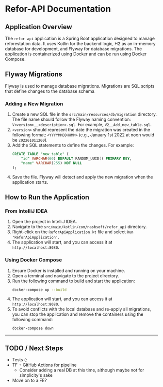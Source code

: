 # Refor-API Documentation

## Application Overview

The `refor-api` application is a Spring Boot application designed to manage reforestation data. It uses Kotlin for the backend logic, H2 as an in-memory database for development, and Flyway for database migrations. The application is containerized using Docker and can be run using Docker Compose.

## Flyway Migrations

Flyway is used to manage database migrations. Migrations are SQL scripts that define changes to the database schema.

### Adding a New Migration

1. Create a new SQL file in the `src/main/resources/db/migration` directory. The file name should follow the Flyway naming convention: `V<version>__<description>.sql`. For example, `V2__Add_new_table.sql`.
2. `<version>` should represent the date the migration was created in the following format: `<YYYYMMDDHHMM>` (e.g., January 1st 2022 at noon would be `202201011200`).
3. Add the SQL statements to define the changes. For example:
    ```sql
    CREATE TABLE "new_table" (
        "id" VARCHAR(60) DEFAULT RANDOM_UUID() PRIMARY KEY,
        "name" VARCHAR(255) NOT NULL
    );
    ```
4. Save the file. Flyway will detect and apply the new migration when the application starts.

## How to Run the Application

### From IntelliJ IDEA

1. Open the project in IntelliJ IDEA.
2. Navigate to the `src/main/kotlin/com/nashsoft/refor_api` directory.
3. Right-click on the `ReforApiApplication.kt` file and select `Run 'ReforApiApplication'`.
4. The application will start, and you can access it at `http://localhost:8080`.

### Using Docker Compose

1. Ensure Docker is installed and running on your machine.
2. Open a terminal and navigate to the project directory.
3. Run the following command to build and start the application:
    ```sh
    docker-compose up --build
    ```
4. The application will start, and you can access it at `http://localhost:8080`.
5. To avoid conflicts with the local database and re-apply all migrations, you can stop the application and remove the containers using the following command:
    ```sh
    docker-compose down
    ```
-----------------------------------

## TODO / Next Steps
* Tests (:
* TF + GitHub Actions for pipeline
    * Consider adding a real DB at this time, although maybe not for simplicity's sake
* Move on to a FE?
